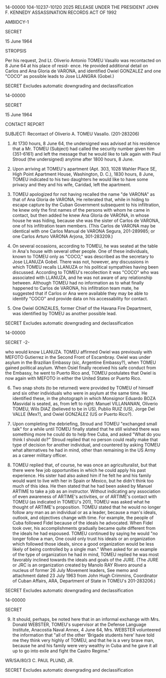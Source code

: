 14-00000
104-10237-10120 2025 RELEASE UNDER THE PRESIDENT JOHN F. KENNEDY ASSASSINATION RECORDS ACT OF 1992

AMBIDCY-1

SECRET

15 June 1964

STROPSIS

Per his request, 2nd Lt. Oliverio
Antonio TOMEU Vasallo was recontacted
on 8 June 64 at his place of resid-
ence. He provided additional detail
on Carlos and Ana Gloria de VARONA,
and identified Owiel GONZALEZ and one
"COCO" as possible leads to Jose
LLANGRA (Gobel.)

SECRET
Excludes automatic
downgrading and
declassification

14-00000

SECRET

15 June 1964

CONTACT REPORT

SUBJECT: Recontact of Oliverio A. TOMEU Vasallo. (201-283206)

1. At 1730 hours, 8 June 64, the undersigned was advised at his residence that a Mr. TOMEU (Subject) had called the security number given him (351-6161) and left the message that he would like to talk again with Paul Stroud (the undersigned) anytime after 1800 hours, 8 June.

2. Upon arriving at TOMEU's apartment (Apt. 303, 1028 Wahler Place SE, High Point Apartment House, Washington, D. C.), 1830 hours, 8 June, TOMEU indicated to his two daughters he would like to have some privacy and they and his wife, Caridad, left the apartment.

3. TOMEU apologized for not having recalled the name "de VARONA" as that of Ana Gloria de VARONA, He reiterated that, while in hiding to escape capture by the Cuban Government subsequent to his infiltration, he knew only the first names of the persons with whom he came in contact, but then added he knew Ana Gloria de VARONA, in whose house he was hiding, because she was the sister of Carlos de VARONA, one of his infiltration team members. (This Carlos de VARONA may be identical with one Carlos Manual de VARONA Segura, 201-289985; or one Carlos Arturo VARONA Arjona, 301-283209.)

4. On several ocoasions, according to TOMEU, he was seated at the table in Ana's house with several other people. One of these individuals, known to TOMEU only as "COCO," was described as the secretary to Jose LLANUZA Gobel. There was not, however, any discussions in which TOMEU recalls LLANUZA or his political sympathies having been discussed. According to TOMEU's recollection it was "COCO" who was associated with LLANUZA, and he was not aware of any relationship between. Although TOMEU had no information as to what finally happened to Carlos de VARONA, his infiltration team mate, he suggested that if Carlos or Ana were available they may be able to identify "COCO" and provide data on his accessability for contact.

5. One Owiel GONZALES, former Chief of the Havana Fire Department, was identified by TOMEU as another possible lead.

SECRET
Excludes automatic
downgrading and
declassification

14-00000

SECRET
-2-

who would know LLANUZA. TOMEU affirmed Owiel was previously with MEFOTO Gutierrez in the Second Front of Escambray. Owiel was under asylum in the Brazilian Embassy (sic, Argentine Embassy?), when TOMEU gained political asylum. When Osiel finally received his safe conduct from the Embassy, he went to Puerto Rico and, TOMEU postulates that Owiel is now again with MEFOTO in either the United States or Puerto Rico.

6. Two snap shots (to be returned) were provided by TOMEU of himself and six other individuals who were in asylum at the same time. He identified these, in the photograph in which Monsignor Eduardo BOZA Masvidal is seated, as, from left to right: Manuel VILLANANAN, Oliverio TOMEU, Wils DIAZ (believed to be in US), Publio RUIZ (US), Jorge Del VALLE (Mex?), and Owiel GONZÁLEZ (US or Puerto Rico?).

7. Upon completing the debriefing, Stroud and TOMEU "exchanged small talk" for a while until TOMEU finally stated that he still wished there was something more he could do to help free Cuba, and asked "What do you think I should do?" Stroud replied that no person could really make that type of decision for another individual, and countered by asking TOMEU what alternatives he had in mind, other than remaining in the US Army as a career military officer.

8. TOMEU replied that, of course, he was once an agriculturalist, but that there were few job opportunities in which he could apply his past experience. His sister had also asked him if he felt he and his family would want to live with her in Spain or Mexico, but he didn't think too much of this idea. He then stated that he had been asked by Manuel ARTIME to take a job as an instructor. Without indicating any association of even awareness of ARTIME's activities, or of ARTIME's contact with TOMEU (as indicated in TOMEU's 201), TOMEU was asked what he thought of ARTIME's proposition. TOMEU stated that he would no longer follow any man as an individual or as a leader, because a man's ideals, outlook, and objectives change with time. For example, the people of Cuba followed Fidel because of the ideals he advocated. When Fidel took over, his accomplishments gradually became quite different from the ideals he had espoused. TOMEU continued by saying he would "no longer follow a man, One could only trust his ideals or an organization which followed those ideals, since a good organization would be less likely of being controlled by a single man." When asked for an example of the type of organization he had in mind, TOMEU replied he was most favorably inclined towards the ideals and goals of the JURE. (The JURE or JRC is an organization created by Manolo RAY Rivero around a nucleus of former 26 July Movement leaders, See memo and attachment dated 23 July 1963 from John Hugh Crimmins, Coordinator of Cuban Affairs, ARA, Department of State in TOMEU's 201-283206.)

SECRET
Excludes automatic
downgrading and
declassification

14-00000

SECRET

9. It should, perhaps, be noted here that in an informal exchange with Mrs. Donald WEBSTER, TOMEU's supervisor at the Defense Language Institute, Anacostia Naval Annex, 4 June 64, Mrs. WEBSTER volunteered the information that "all of the other 'Brigade students here' have told me they think very highly of TOMEU, and that he is a very brave man, because he and his family were very wealthy in Cuba and he gave it all up to go into exile and fight the Castro Regime."

WR/SA/80/3
C. PAUL PLUND, JR.

SECRET
Excludes automatic
downgrading and
declassification

